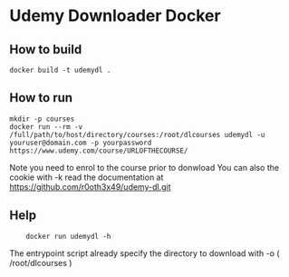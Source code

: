# Udemy Downloader Docker


## How to build

```console
docker build -t udemydl .
```

## How to run

```console
mkdir -p courses
docker run --rm -v /full/path/to/host/directory/courses:/root/dlcourses udemydl -u youruser@domain.com -p yourpassword https://www.udemy.com/course/URLOFTHECOURSE/ 
```  
Note you need to enrol to the course prior to donwload
You can also the cookie with -k read the documentation at https://github.com/r0oth3x49/udemy-dl.git

## Help

```console
	docker run udemydl -h
```

The entrypoint script already specify the directory to download with -o ( /root/dlcourses )